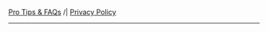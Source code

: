 [Pro Tips & FAQs](https://ericytsang.github.io/app.android.multiwindow/index.html) /| [Privacy Policy](https://ericytsang.github.io/app.android.multiwindow/privacy_policy.html)

----
